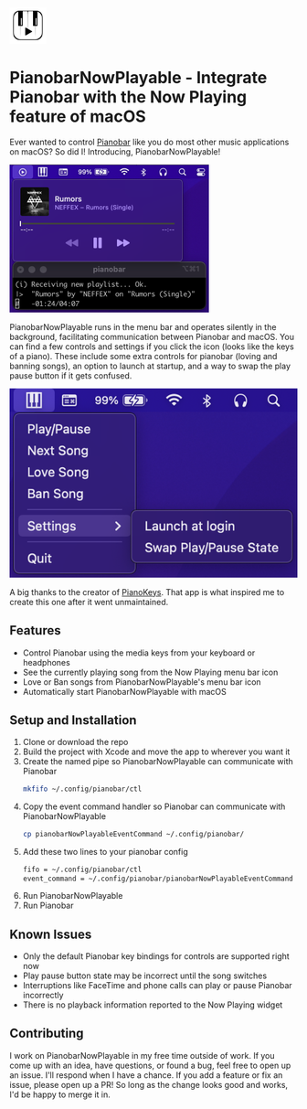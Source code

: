 ![PianobarNowPlayable Icon](./PianobarNowPlayable/Assets.xcassets/AppIcon.appiconset/Icon@64.png)

# PianobarNowPlayable - Integrate Pianobar with the Now Playing feature of macOS

Ever wanted to control [Pianobar](https://github.com/PromyLOPh/pianobar) like you do most other music applications on
macOS? So did I! Introducing, PianobarNowPlayable!

![PianobarNowPlayable in Now Playing](./demoImages/pianobar-in-now-playable.png)

PianobarNowPlayable runs in the menu bar and operates silently in the background, facilitating communication between
Pianobar and macOS. You can find a few controls and settings if you click the icon (looks like the keys of a piano).
These include some extra controls for pianobar (loving and banning songs), an option to launch at startup, and a way to
swap the play pause button if it gets confused.

![PianobarNowPlayable in Now Playing](./demoImages/menu-bar-app.png)

A big thanks to the creator of [PianoKeys](https://github.com/shayne/PianoKeys). That app is what inspired me to create
this one after it went unmaintained.

## Features

- Control Pianobar using the media keys from your keyboard or headphones
- See the currently playing song from the Now Playing menu bar icon
- Love or Ban songs from PianobarNowPlayable's menu bar icon
- Automatically start PianobarNowPlayable with macOS

## Setup and Installation

1. Clone or download the repo
2. Build the project with Xcode and move the app to wherever you want it
3. Create the named pipe so PianobarNowPlayable can communicate with Pianobar
    ```bash
    mkfifo ~/.config/pianobar/ctl
    ```
4. Copy the event command handler so Pianobar can communicate with PianobarNowPlayable
    ```bash
    cp pianobarNowPlayableEventCommand ~/.config/pianobar/
    ```
5. Add these two lines to your pianobar config
   ```
   fifo = ~/.config/pianobar/ctl
   event_command = ~/.config/pianobar/pianobarNowPlayableEventCommand
   ```
6. Run PianobarNowPlayable
7. Run Pianobar

## Known Issues

- Only the default Pianobar key bindings for controls are supported right now
- Play pause button state may be incorrect until the song switches
- Interruptions like FaceTime and phone calls can play or pause Pianobar incorrectly
- There is no playback information reported to the Now Playing widget

## Contributing

I work on PianobarNowPlayable in my free time outside of work. If you come up with an idea, have questions, or found a
bug, feel free to open up an issue. I'll respond when I have a chance. If you add a feature or fix an issue, please open
up a PR! So long as the change looks good and works, I'd be happy to merge it in.
